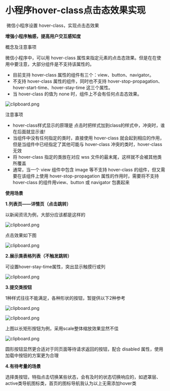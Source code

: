 # 小程序hover-class点击态效果实现

​	微信小程序设置 hover-class，实现点击态效果

**增强小程序触感，提高用户交互感知度**

概念及注意事项

微信小程序中，可以用 hover-class 属性来指定元素的点击态效果。但是在在使用中要注意，大部分组件是不支持该属性的。

- 目前支持 hover-class 属性的组件有三个：view、button、navigator。
- 不支持 hover-class 属性的组件，同时也不支持 hover-stop-propagation、hover-start-time、hover-stay-time 这三个属性。
- 当 hover-class 的值为 none 时，组件上不会有任何点击态效果。

![clipboard.png](https://img.jbzj.com/file_images/article/201902/2019022610092810.png)

注意事项

- hover-class样式显示的原理是 点击时把样式加到class的样式中，冲突时，谁在后面就显示谁!
- 当组件中没有任何指定的类时，直接使用 hover-class 就会起到相应的作用，但是当组件中已经指定了其他可能与 hover-class 冲突的类时，hover-class 无效
- 将 hover-class 指定的类放在对应 wss 文件的最末尾，这样就不会被其他类所覆盖
- 通常，当一个 view 组件中包含 image 等不支持 hover-class 的组件，但又需要在该组件上使用 hover-stop-propagation 属性的作用时，需要将不支持 hover-class 的组件用view、button 或 navigator 包裹起来

**使用场景**

**1.列表页——详情页（点击跳转）**

以新闻资讯为例，大部分应该都是这样的

![clipboard.png](https://img.jbzj.com/file_images/article/201902/2019022610092811.png)

点击效果如下图

![clipboard.png](https://img.jbzj.com/file_images/article/201902/2019022610092912.png)

**2.展示类表格列表（不触发跳转）**

可设置hover-stay-time属性，突出显示触摸行或列

![clipboard.png](https://img.jbzj.com/file_images/article/201902/2019022610092913.png)

**3.提交类按钮**

1种样式往往不能满足，各种形状的按钮，暂提供以下2种参考

![clipboard.png](https://img.jbzj.com/file_images/article/201902/2019022610092914.gif)

![clipboard.png](https://img.jbzj.com/file_images/article/201902/2019022610093015.gif)

上图以长矩形按钮为例，采用scale整体缩放效果显然不佳

![clipboard.png](https://img.jbzj.com/file_images/article/201902/2019022610093016.gif)

圆形按钮显然更合适对于同页面等待请求返回的按钮，配合 disabled 属性，使用加载中按钮的方案更为合理

**4.有待考量的场景**

选择类按钮，特指点击切换某些状态，会有及时的状态切换响应的，如遮罩层、active类导航图标类，首页的图标导航我认为以上无需添加hover类